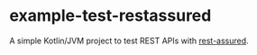# example-test-restassured

A simple Kotlin/JVM project to test REST APIs with [rest-assured](https://rest-assured.io/).